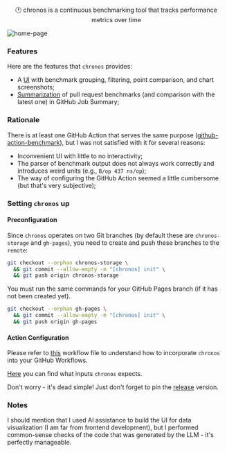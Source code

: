 <div align="center">🕐 chronos is a continuous benchmarking tool that tracks performance metrics over time</div>

![home-page](https://github.com/user-attachments/assets/06b43941-1149-4b9a-9d41-ac6d26a08631)

### Features

Here are the features that `chronos` provides:
- A [UI](https://dkharms.github.io/chronos) with benchmark grouping, filtering, point comparison, and chart screenshots;
- [Summarization](https://github.com/dkharms/chronos/actions/runs/18197908739#summary-51808947342) of pull request benchmarks (and comparison with the latest one) in GitHub Job Summary;

### Rationale

There is at least one GitHub Action that serves the same purpose ([github-action-benchmark](https://github.com/benchmark-action/github-action-benchmark)),
but I was not satisfied with it for several reasons:

- Inconvenient UI with little to no interactivity;
- The parser of benchmark output does not always work correctly and introduces weird units (e.g., `B/op 437 ns/op`);
- The way of configuring the GitHub Action seemed a little cumbersome (but that's very subjective);

### Setting `chronos` up

#### Preconfiguration

Since `chronos` operates on two Git branches (by default these are `chronos-storage` and `gh-pages`),
you need to create and push these branches to the `remote`:

```bash
git checkout --orphan chronos-storage \
  && git commit --allow-empty -m "[chronos] init" \
  && git push origin chronos-storage
```

You must run the same commands for your GitHub Pages branch (if it has not been created yet).

```bash
git checkout --orphan gh-pages \
  && git commit --allow-empty -m "[chronos] init" \
  && git push origin gh-pages
```

#### Action Configuration

Please refer to [this](https://github.com/dkharms/chronos/blob/main/.github/workflows/chronos.yml)
workflow file to understand how to incorporate `chronos` into your GitHub Workflows.

[Here](https://github.com/dkharms/chronos/blob/main/action.yml) you can find what inputs `chronos` expects.

Don't worry - it's dead simple! Just don't forget to pin the [release](https://github.com/dkharms/chronos/releases) version.

### Notes

I should mention that I used AI assistance to build the UI for data visualization (I am far from frontend development),
but I performed common-sense checks of the code that was generated by the LLM - it's perfectly manageable.
